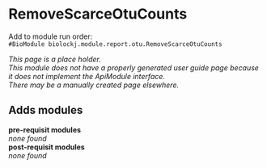 # RemoveScarceOtuCounts
Add to module run order:                    
`#BioModule biolockj.module.report.otu.RemoveScarceOtuCounts`

*This page is a place holder.*                   
*This module does not have a properly generated user guide page because it does not implement the ApiModule interface.*                   
*There may be a manually created page elsewhere.*

## Adds modules 
**pre-requisit modules**                    
*none found*                   
**post-requisit modules**                    
*none found*                   

